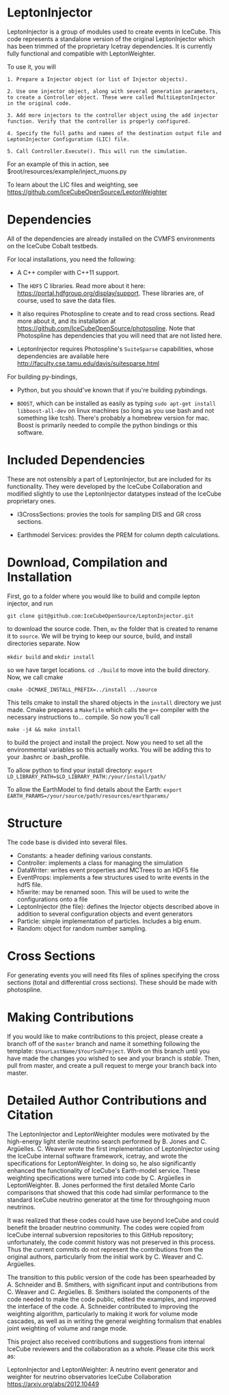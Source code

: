 # LeptonInjector

LeptonInjector is a group of modules used to create events in IceCube. This code represents a standalone version of the original LeptonInjector which has been trimmed of the proprietary Icetray dependencies. It is currently fully functional and compatible with LeptonWeighter. 

To use it, you will

    1. Prepare a Injector object (or list of Injector objects).

    2. Use one injector object, along with several generation parameters, to create a Controller object. These were called MultiLeptonInjector in the original code. 

    3. Add more injectors to the controller object using the add injector function. Verify that the controller is properly configured.
    
    4. Specify the full paths and names of the destination output file and LeptonInjector Configuration (LIC) file.

    5. Call Controller.Execute(). This will run the simulation. 

For an example of this in action, see $root/resources/example/inject_muons.py

To learn about the LIC files and weighting, see https://github.com/IceCubeOpenSource/LeptonWeighter

# Dependencies

All of the dependencies are already installed on the CVMFS environments on the IceCube Cobalt testbeds. 

For local installations, you need the following:

* A C++ compiler with C++11 support.

* The `HDF5` C libraries. Read more about it here: https://portal.hdfgroup.org/display/support. These libraries are, of course, used to save the data files. 

* It also requires Photospline to create and to read cross sections. Read more about it, and its installation at https://github.com/IceCubeOpenSource/photospline. Note that Photospline has dependencies that you will need that are not listed here. 

* LeptonInjector requires Photospline's `SuiteSparse` capabilities, whose dependencies are available here http://faculty.cse.tamu.edu/davis/suitesparse.html

For building py-bindings, 

* Python, but you should've known that if you're building pybindings. 

* `BOOST`, which can be installed as easily as typing `sudo apt-get install libboost-all-dev` on linux machines (so long as you use bash and not something like tcsh). There's probably a homebrew version for mac. Boost is primarily needed to compile the python bindings or this software. 


# Included Dependencies

These are not ostensibly a part of LeptonInjector, but are included for its functionality. They were developed by the IceCube Collaboration and modified slightly to use the LeptonInjector datatypes instead of the IceCube proprietary ones. 

* I3CrossSections: provies the tools for sampling DIS and GR cross sections. 

* Earthmodel Services: provides the PREM for column depth calculations. 

# Download, Compilation and Installation

First, go to a folder where you would like to build and compile lepton injector, and run 

`git clone git@github.com:IceCubeOpenSource/LeptonInjector.git`

to download the source code. Then, `mv` the folder that is created to rename it to `source`. We will be trying to keep our source, build, and install directories separate. Now

`mkdir build` and `mkdir install`

so we have target locations. `cd ./build` to move into the build directory. Now, we call cmake

`cmake -DCMAKE_INSTALL_PREFIX=../install ../source`

This tells cmake to install the shared objects in the `install` directory we just made. Cmake prepares a `Makefile` which calls the `g++` compiler with the necessary instructions to... compile. So now you'll call

`make -j4 && make install`

to build the project and install the project. Now you need to set all the environmental variables so this actually works. You will be adding this to your .bashrc or .bash_profile. 

To allow python to find your install directory: 
`export LD_LIBRARY_PATH=$LD_LIBRARY_PATH:/your/install/path/`

To allow the EarthModel to find details about the Earth:
`export EARTH_PARAMS=/your/source/path/resources/earthparams/`

# Structure
The code base is divided into several files. 
* Constants: a header defining various constants. 
* Controller: implements a class for managing the simulation
* DataWriter: writes event properties and MCTrees to an HDF5 file
* EventProps: implements a few structures used to write events in the hdf5 file. 
* h5write: may be renamed soon. This will be used to write the configurations onto a file
* LeptonInjector (the file): defines the Injector objects described above in addition to several configuration objects and event generators 
* Particle: simple implementation of particles. Includes a big enum. 
* Random: object for random number sampling.

# Cross Sections
For generating events you will need fits files of splines specifying the cross sections (total and differential cross sections). These should be made with photospline. 

# Making Contributions
If you would like to make contributions to this project, please create a branch off of the `master` branch and name it something following the template: `$YourLastName/$YourSubProject`. 
Work on this branch until you have made the changes you wished to see and your branch is _stable._ 
Then, pull from master, and create a pull request to merge your branch back into master. 

# Detailed Author Contributions and Citation

The LeptonInjector and LeptonWeighter modules were motivated by the high-energy light sterile neutrino search performed by B. Jones and C. Argüelles. C. Weaver wrote the first implementation of LeptonInjector using the IceCube internal software framework, icetray, and wrote the specifications for LeptonWeighter. In doing so, he also significantly enhanced the functionality of IceCube's Earth-model service. These weighting specifications were turned into code by C. Argüelles in LeptonWeighter. B. Jones performed the first detailed Monte Carlo comparisons that showed that this code had similar performance to the standard IceCube neutrino generator at the time for throughgoing muon neutrinos.

It was realized that these codes could have use beyond IceCube and could benefit the broader neutrino community. The codes were copied from IceCube internal subversion repositories to this GitHub repository; unfortunately, the code commit history was not preserved in this process. Thus the current commits do not represent the contributions from the original authors, particularly from the initial work by C. Weaver and C. Argüelles. 

The transition to this public version of the code has been spearheaded by A. Schneider and B. Smithers, with significant input and contributions from C. Weaver and C. Argüelles. B. Smithers isolated the components of the code needed to make the code public, edited the examples, and improved the interface of the code. A. Schneider contributed to improving the weighting algorithm, particularly to making it work for volume mode cascades, as well as in writing the general weighting formalism that enables joint weighting of volume and range mode.

This project also received contributions and suggestions from internal IceCube reviewers and the collaboration as a whole. Please cite this work as:

LeptonInjector and LeptonWeighter: A neutrino event generator and weighter for neutrino observatories
IceCube Collaboration
https://arxiv.org/abs/2012.10449
